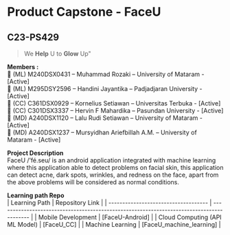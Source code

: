 # Product Capstone - FaceU
## C23-PS429

>We **Help** U to **Glow** Up"

**Members :** <br>
👨 (ML) M240DSX0431 – Muhammad Rozaki – University of Mataram - [Active] <br>
👩 (ML) M295DSY2596 – Handini Jayantika – Padjadjaran University - [Active] <br>
👨 (CC)  C361DSX0929 – Kornelius Setiawan – Universitas Terbuka - [Active] <br>
👨 (CC)  C301DSX3337 – Hervin F Mahardika – Pasundan University - [Active] <br>
👨 (MD) A240DSX1120 – Lalu Rudi Setiawan – University of Mataram - [Active] <br>
👨 (MD) A240DSX1237 – Mursyidhan Ariefbillah A.M. – University of Mataram - [Active] <br>

**Project Description** <br>
FaceU /’fé.seu/ is an android application integrated with machine learning where this application able to detect problems on facial skin, this application can detect acne, dark spots, wrinkles, and redness on the face, apart from the above problems will be considered as normal conditions.

**Learning path Repo** <br>
| Learning Path                        | Repository Link                                                                           |
| ------------------------------------ | ----------------------------------------------------------------------------------------- |
| Mobile Development                   | [FaceU-Android]                                                                           |
| Cloud Computing (API ML Model)       | [FaceU_CC]                                                                                |
| Machine Learning                     | [FaceU_machine_learning]                                                                  |

